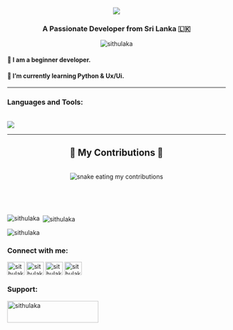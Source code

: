 <h1 align="center">
    <img src="https://readme-typing-svg.herokuapp.com/?font=Righteous&size=35&center=true&vCenter=true&width=500&height=70&duration=4000&lines=Hi+There!+👋;+I'm+Sithulaka+Sanchith!;" />
</h1>

<h3 align="center">A Passionate Developer from Sri Lanka 🇱🇰</h3>
<p align="center"> <img src="https://komarev.com/ghpvc/?username=sithulaka&label=Profile%20views&color=0e75b6&style=flat" alt="sithulaka" /> </p>
 
 #### 🔭 I am a beginner developer.
 
 #### 🌱 I’m currently learning **Python & Ux/Ui.**
 <hr>
 
 ### Languages and Tools:
 </br>
 <img src="https://skillicons.dev/icons?i=python,raspberrypi,linux,docker,html,css,javascript,vscode,github,figma," />
<hr>

<div align="center">
  <h2>🐍 My Contributions 🐍</h2>
  <br>
  <img alt="snake eating my contributions" src="https://raw.githubusercontent.com/sithulaka/sithualaka/output/github-contribution-grid-snake.svg" />
  
  <br/><br/><br/>
</div>

<p><img align="left" src="https://github-readme-stats.vercel.app/api/top-langs?username=sithulaka&show_icons=true&locale=en&layout=compact" alt="sithulaka" /></p>

<p>&nbsp;<img align="center" src="https://github-readme-stats.vercel.app/api?username=sithulaka&show_icons=true&locale=en" alt="sithulaka" /></p>

<p><img align="center" src="https://github-readme-streak-stats.herokuapp.com/?user=sithulaka&" alt="sithulaka" /></p>

<h3 align="left">Connect with me:</h3>
<p align="left">
    
<a href="https://linkedin.com/in/senithu-sithulaka-503401253" target="blank"><img align="center" src="https://raw.githubusercontent.com/rahuldkjain/github-profile-readme-generator/master/src/images/icons/Social/linked-in-alt.svg" alt="sithulaka" height="30" width="40" /></a>
<a href="https://twitter.com/sithulaka" target="blank"><img align="center" src="https://raw.githubusercontent.com/rahuldkjain/github-profile-readme-generator/master/src/images/icons/Social/twitter.svg" alt="sithulaka" height="30" width="40" /></a>
<a href="https://fb.com/senithu.sithulaka.7" target="blank"><img align="center" src="https://raw.githubusercontent.com/rahuldkjain/github-profile-readme-generator/master/src/images/icons/Social/facebook.svg" alt="sithulaka" height="30" width="40" /></a>
<a href="https://instagram.com/_sithulaka_" target="blank"><img align="center" src="https://raw.githubusercontent.com/rahuldkjain/github-profile-readme-generator/master/src/images/icons/Social/instagram.svg" alt="sithulaka" height="30" width="40" /></a>
</p>

<h3 align="left">Support:</h3>
<p><a href="https://www.buymeacoffee.com/sithulaka"> <img align="left" src="https://cdn.buymeacoffee.com/buttons/v2/default-yellow.png" height="50" width="210" alt="sithulaka" /></a></p><br><br>
